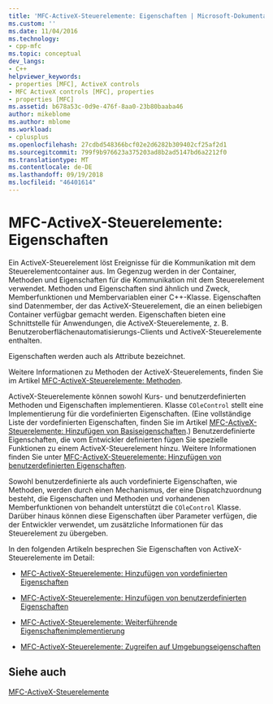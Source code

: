 ```yaml
---
title: 'MFC-ActiveX-Steuerelemente: Eigenschaften | Microsoft-Dokumentation'
ms.custom: ''
ms.date: 11/04/2016
ms.technology:
- cpp-mfc
ms.topic: conceptual
dev_langs:
- C++
helpviewer_keywords:
- properties [MFC], ActiveX controls
- MFC ActiveX controls [MFC], properties
- properties [MFC]
ms.assetid: b678a53c-0d9e-476f-8aa0-23b80baaba46
author: mikeblome
ms.author: mblome
ms.workload:
- cplusplus
ms.openlocfilehash: 27cdbd548366bcf02e2d6282b309402cf25af2d1
ms.sourcegitcommit: 799f9b976623a375203ad8b2ad5147bd6a2212f0
ms.translationtype: MT
ms.contentlocale: de-DE
ms.lasthandoff: 09/19/2018
ms.locfileid: "46401614"
---
```

# <a name="mfc-activex-controls-properties"></a>MFC-ActiveX-Steuerelemente: Eigenschaften

Ein ActiveX-Steuerelement löst Ereignisse für die Kommunikation mit dem Steuerelementcontainer aus. Im Gegenzug werden in der Container, Methoden und Eigenschaften für die Kommunikation mit dem Steuerelement verwendet. Methoden und Eigenschaften sind ähnlich und Zweck, Memberfunktionen und Membervariablen einer C++-Klasse. Eigenschaften sind Datenmember, der das ActiveX-Steuerelement, die an einen beliebigen Container verfügbar gemacht werden. Eigenschaften bieten eine Schnittstelle für Anwendungen, die ActiveX-Steuerelemente, z. B. Benutzeroberflächenautomatisierungs-Clients und ActiveX-Steuerelemente enthalten.

Eigenschaften werden auch als Attribute bezeichnet.

Weitere Informationen zu Methoden der ActiveX-Steuerelements, finden Sie im Artikel [MFC-ActiveX-Steuerelemente: Methoden](../mfc/mfc-activex-controls-methods.md).

ActiveX-Steuerelemente können sowohl Kurs- und benutzerdefinierten Methoden und Eigenschaften implementieren. Klasse `COleControl` stellt eine Implementierung für die vordefinierten Eigenschaften. (Eine vollständige Liste der vordefinierten Eigenschaften, finden Sie im Artikel [MFC-ActiveX-Steuerelemente: Hinzufügen von Basiseigenschaften](../mfc/mfc-activex-controls-adding-stock-properties.md).) Benutzerdefinierte Eigenschaften, die vom Entwickler definierten fügen Sie spezielle Funktionen zu einem ActiveX-Steuerelement hinzu. Weitere Informationen finden Sie unter [MFC-ActiveX-Steuerelemente: Hinzufügen von benutzerdefinierten Eigenschaften](../mfc/mfc-activex-controls-adding-custom-properties.md).

Sowohl benutzerdefinierte als auch vordefinierte Eigenschaften, wie Methoden, werden durch einen Mechanismus, der eine Dispatchzuordnung besteht, die Eigenschaften und Methoden und vorhandenen Memberfunktionen von behandelt unterstützt die `COleControl` Klasse. Darüber hinaus können diese Eigenschaften über Parameter verfügen, die der Entwickler verwendet, um zusätzliche Informationen für das Steuerelement zu übergeben.

In den folgenden Artikeln besprechen Sie Eigenschaften von ActiveX-Steuerelemente im Detail:

- [MFC-ActiveX-Steuerelemente: Hinzufügen von vordefinierten Eigenschaften](../mfc/mfc-activex-controls-adding-stock-properties.md)

- [MFC-ActiveX-Steuerelemente: Hinzufügen von benutzerdefinierten Eigenschaften](../mfc/mfc-activex-controls-adding-custom-properties.md)

- [MFC-ActiveX-Steuerelemente: Weiterführende Eigenschaftenimplementierung](../mfc/mfc-activex-controls-advanced-property-implementation.md)

- [MFC-ActiveX-Steuerelemente: Zugreifen auf Umgebungseigenschaften](../mfc/mfc-activex-controls-accessing-ambient-properties.md)

## <a name="see-also"></a>Siehe auch

[MFC-ActiveX-Steuerelemente](../mfc/mfc-activex-controls.md)

